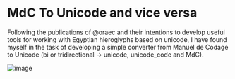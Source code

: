 # MdC To Unicode and vice versa

Following the publications of @oraec and their intentions to develop useful tools for working with Egyptian hieroglyphs based on unicode, I have found myself in the task of developing a simple converter from Manuel de Codage to Unicode (bi or tridirectional -> unicode, unicode_code and MdC).

![image](https://github.com/csrgrr/MdCToUnicode/assets/104082439/e7a8cb68-ba5f-461a-ac9d-96ff36dad354)
